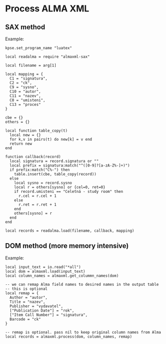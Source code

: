 # Process ALMA XML

## SAX method

Example:

    kpse.set_program_name "luatex"
    
    local readalma = require "almaxml-sax"
    
    local filename = arg[1]
    
    local mapping = {
      C1 = "signatura",
      C2 = "ck",
      C9 = "sysno",
      C10 = "autor",
      C11 = "nazev",
      C0 = "umisteni",
      C13 = "proces"
    }
    
    cbe = {}
    others = {}
    
    local function table_copy(t)
      local new = {}
      for k,v in pairs(t) do new[k] = v end
      return new
    end
    
    function callback(record)
      local signatura = record.signatura or ""
      local prefix = signatura:match("^([0-9]?[a-zA-Z%-]+)")
      if prefix:match("C%-") then
        table.insert(cbe, table_copy(record))
      else
        local sysno = record.sysno
        local r = others[sysno] or {cel=0, ret=0}
        if record.umisteni == "Celetná - study room" then
          r.cel = r.cel + 1
        else
          r.ret = r.ret + 1
        end
        others[sysno] = r
      end
    end
    
    local records = readalma.load(filename, callback, mapping)


## DOM method (more memory intensive)

Example: 

    local input_text = io.read("*all")
    local dom = almaxml.load(input_text)
    local column_names = almaxml.get_colummn_names(dom)
    
    -- we can remap Alma field names to desired names in the output table
    -- this is optional 
    local remap = {
      Author = "autor", 
      Title = "nazev", 
      Publisher = "vydavatel", 
      ["Publication Date"] = "rok", 
      ["Item Call Number"] = "signatura",
      Barcode = "ck"
    }
    
    -- remap is optional. pass nil to keep original column names from Alma
    local records = almaxml.process(dom, column_names, remap)
        


